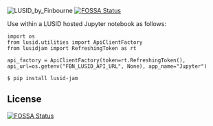 ![LUSID_by_Finbourne](https://content.finbourne.com/LUSID_repo.png)
[![FOSSA Status](https://app.fossa.com/api/projects/git%2Bgithub.com%2Ffinbourne%2Flusid-jam.svg?type=shield)](https://app.fossa.com/projects/git%2Bgithub.com%2Ffinbourne%2Flusid-jam?ref=badge_shield)

Use within a LUSID hosted Jupyter notebook as follows: 

```
import os
from lusid.utilities import ApiClientFactory
from lusidjam import RefreshingToken as rt

api_factory = ApiClientFactory(token=rt.RefreshingToken(), api_url=os.getenv("FBN_LUSID_API_URL", None), app_name="Jupyter")
```

`$ pip install lusid-jam`


## License
[![FOSSA Status](https://app.fossa.com/api/projects/git%2Bgithub.com%2Ffinbourne%2Flusid-jam.svg?type=large)](https://app.fossa.com/projects/git%2Bgithub.com%2Ffinbourne%2Flusid-jam?ref=badge_large)